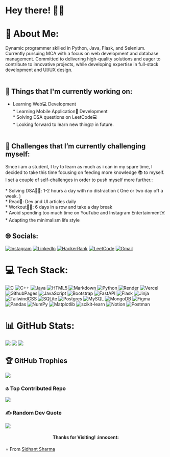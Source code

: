 
<!-- Greeting -->
# Hey there! :wave::smiley:
 
# 💫 About Me:
Dynamic programmer skilled in Python, Java, Flask, and Selenium. Currently pursuing MCA with a focus on
web development and database management. Committed to delivering high-quality solutions and eager to
contribute to innovative projects, while developing expertise in full-stack development and UI/UX design.
<br>
<br>

## 💼  Things that I'm currently working on: 
* Learning Web💻 Development
<br>* Learning Mobile Application📱 Development
<br>* Solving DSA questions on LeetCode💻
<br>* Looking forward to learn new thing🤓 in future.
<br><br>
## 🌱 Challenges that I’m currently challenging myself:
Since i am a student, I try to learn as much as i can in my spare time, I decided to take this time focusing on feeding more knowledge 📚 to myself. I set a couple of self-challenges in order to push myself more further.:<br><br>* Solving DSA👨‍💻: 1-2 hours a day with no distraction ( One or two day off a week. ) <br>* Read📰: Dev and UI articles daily <br>* Workout🏋️‍♂️: 6 days in a row and take a day break <br>* Avoid spending too much time on YouTube and Instagram Entertainment☠️<br>* Adapting the minimalism life style


## 🌐 Socials:
[![Instagram](https://img.shields.io/badge/Instagram-%23E4405F.svg?logo=Instagram&logoColor=white)](https://instagram.com/https://www.instagram.com/_.sidhant._15/) [![LinkedIn](https://img.shields.io/badge/LinkedIn-%230077B5.svg?logo=linkedin&logoColor=white)](https://linkedin.com/in/https://www.linkedin.com/in/sidhant-sharma-7a7b8a220/) [![HackerRank](https://img.shields.io/badge/-warmachiness13-islamicgreen?style=flat&logo=HackerRank&logoColor=black)](https://www.hackerrank.com/profile/warmachiness13)
[![LeetCode](https://img.shields.io/badge/LeetCode-000000?style=flat&logo=LeetCode&logoColor=white)](https://leetcode.com/u/IceBerG1502/)
[![Gmail](https://img.shields.io/badge/-sidhantsharma1502-c14438?style=flat&logo=Gmail&logoColor=white)](mailto:sidhantsharma1502@gmail.com)


# 💻 Tech Stack:
![C](https://img.shields.io/badge/c-%2300599C.svg?style=plastic&logo=c&logoColor=white) ![C++](https://img.shields.io/badge/c++-%2300599C.svg?style=plastic&logo=c%2B%2B&logoColor=white) ![Java](https://img.shields.io/badge/java-%23ED8B00.svg?style=plastic&logo=openjdk&logoColor=white) ![HTML5](https://img.shields.io/badge/html5-%23E34F26.svg?style=plastic&logo=html5&logoColor=white) ![Markdown](https://img.shields.io/badge/markdown-%23000000.svg?style=plastic&logo=markdown&logoColor=white) ![Python](https://img.shields.io/badge/python-3670A0?style=plastic&logo=python&logoColor=ffdd54) ![Render](https://img.shields.io/badge/Render-%46E3B7.svg?style=plastic&logo=render&logoColor=white) ![Vercel](https://img.shields.io/badge/vercel-%23000000.svg?style=plastic&logo=vercel&logoColor=white) ![GithubPages](https://img.shields.io/badge/github%20pages-121013?style=plastic&logo=github&logoColor=white) ![JavaScript](https://img.shields.io/badge/javascript-%23323330.svg?style=plastic&logo=javascript&logoColor=%23F7DF1E) ![Bootstrap](https://img.shields.io/badge/bootstrap-%238511FA.svg?style=plastic&logo=bootstrap&logoColor=white) ![FastAPI](https://img.shields.io/badge/FastAPI-005571?style=plastic&logo=fastapi) ![Flask](https://img.shields.io/badge/flask-%23000.svg?style=plastic&logo=flask&logoColor=white) ![Jinja](https://img.shields.io/badge/jinja-white.svg?style=plastic&logo=jinja&logoColor=black) ![TailwindCSS](https://img.shields.io/badge/tailwindcss-%2338B2AC.svg?style=plastic&logo=tailwind-css&logoColor=white) ![SQLite](https://img.shields.io/badge/sqlite-%2307405e.svg?style=plastic&logo=sqlite&logoColor=white) ![Postgres](https://img.shields.io/badge/postgres-%23316192.svg?style=plastic&logo=postgresql&logoColor=white) ![MySQL](https://img.shields.io/badge/mysql-%2300000f.svg?style=plastic&logo=mysql&logoColor=white) ![MongoDB](https://img.shields.io/badge/MongoDB-%234ea94b.svg?style=plastic&logo=mongodb&logoColor=white) ![Figma](https://img.shields.io/badge/figma-%23F24E1E.svg?style=plastic&logo=figma&logoColor=white) ![Pandas](https://img.shields.io/badge/pandas-%23150458.svg?style=plastic&logo=pandas&logoColor=white) ![NumPy](https://img.shields.io/badge/numpy-%23013243.svg?style=plastic&logo=numpy&logoColor=white) ![Matplotlib](https://img.shields.io/badge/Matplotlib-%23ffffff.svg?style=plastic&logo=Matplotlib&logoColor=black) ![scikit-learn](https://img.shields.io/badge/scikit--learn-%23F7931E.svg?style=plastic&logo=scikit-learn&logoColor=white) ![Notion](https://img.shields.io/badge/Notion-%23000000.svg?style=plastic&logo=notion&logoColor=white) ![Postman](https://img.shields.io/badge/Postman-FF6C37?style=plastic&logo=postman&logoColor=white)
# 📊 GitHub Stats:
![](https://github-readme-stats.vercel.app/api?username=IceBerG-15&theme=dark&hide_border=false&include_all_commits=false&count_private=true) ![](https://github-readme-stats.vercel.app/api/top-langs/?username=IceBerG-15&theme=dark&hide_border=false&include_all_commits=false&count_private=true&layout=compact)
![](https://github-readme-streak-stats.herokuapp.com/?user=IceBerG-15&theme=dark&hide_border=false)<br/>


## 🏆 GitHub Trophies
![](https://github-profile-trophy.vercel.app/?username=IceBerG-15&theme=onedark&no-frame=true&no-bg=true&margin-w=4)

### 🔝 Top Contributed Repo
![](https://github-contributor-stats.vercel.app/api?username=IceBerG-15&limit=5&theme=dark&combine_all_yearly_contributions=true)

### ✍️ Random Dev Quote
![](https://quotes-github-readme.vercel.app/api?type=vetical&theme=dark)

<h4 align="center"> Thanks for Visiting! :innocent:</h4>

:star: From [Sidhant Sharma](https://github.com/IceBerG-15)


